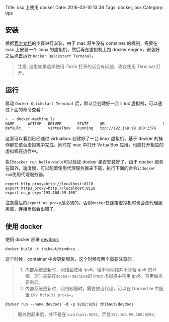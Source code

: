 Title: osx 上使用 docker
Date: 2016-03-10 13:36
Tags: docker, osx
Category: tips

## 安装
根据[官方文档][1]的步骤进行安装，由于 mac 原生没有 container 的机制，需要在 mac 上安装一个 linux 的虚拟机，然后再在虚拟机上跑 docker engine，安装好之后点击运行 `Docker Quickstart Terminal`。

> 注意: 这里如果选择使用 iTerm 打开的话会有问题，建议使用 Terminal 打开。

## 运行

启动 `Docker Quickstart Terminal` 后，默认会创建好一台 linux 虚拟机，可以通过下面的命令查看：

```bash
➜  ~ docker-machine ls
NAME      ACTIVE   DRIVER       STATE     URL                         SWARM   DOCKER    ERRORS
default   *        virtualbox   Running   tcp://192.168.99.100:2376           v1.10.3  
```

这里可以看到已经通过 virtualbox 创建好了一台 linux 虚拟机，基于 docker 的操作都在该台虚拟机中完成。同时在 mac 中打开 VirtualBox 应用，也能打开相应的虚拟机在运行中。

执行`docker run hello-world`可以验证 docker 是否安装好了，由于 docker 服务在国外，速度慢，可以配置使用代理服务器来下载，执行下面的命令让`docker run`使用代理服务器。
```
export http_proxy=http://localhost:8118
export https_proxy=http://localhost:8118
export no_proxy="192.168.99.100"
```

注意最后的`export no_proxy`是必须的，否则`docker`在连接虚拟机时也会走代理服务器，连接当然会出错了。

## 使用 docker
使用 docker 部署 [devdocs][2]
```
docker build -t thibaut/devdocs .
```
这个时候，container 中会更新服务，这个时候有两个需要注意的：
> 1. 内部系统更新时，网络会使用 ipv6，但本地网络并不具备 ipv6 的环境，这时需要在`docker-machine`的 linux 虚拟机中禁用 ipv6，禁用后需要重启。
> 2. 内部系统更新时，网络较慢时，需要使用代理，可以在 Dockerfile 中配置 `ENV http(s)_proxy=`。

```
docker run --name devdocs -d -p 9292:9292 thibaut/devdocs
```
> 服务跑起来后，并不是在`localhost:9292`，而是`192.168.99.100:9292`。

[1]: https://docs.docker.com/mac/
[2]: https://github.com/Thibaut/devdocs/
